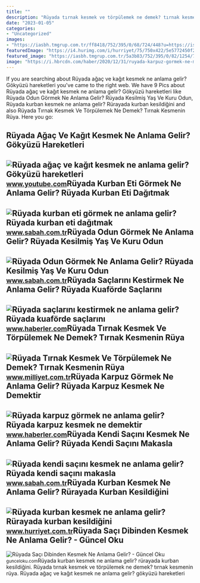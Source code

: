 ```yaml
---
title: ""
description: "Rüyada tırnak kesmek ve törpülemek ne demek? tırnak kesmenin rüya"
date: "2023-01-05"
categories:
- "Uncategorized"
images:
- "https://iasbh.tmgrup.com.tr/ff8418/752/395/0/68/724/448?u=https://isbh.tmgrup.com.tr/sbh/2021/09/07/ruyada-kurban-eti-gormek-ne-anlama-gelir-ruyada-kurban-eti-dagitmak-ne-demek-1631001764055.jpg"
featuredImage: "https://i4.hurimg.com/i/hurriyet/75/750x422/5e5772450f254405d052eb1b.jpg"
featured_image: "https://iasbh.tmgrup.com.tr/5a3b83/752/395/0/82/1254/740?u=https://isbh.tmgrup.com.tr/sbh/2021/08/30/ruyada-kendi-sacini-kesmek-ne-anlama-gelir-ruyada-kendi-sacini-makasla-kesmek-ne-demek-1630305356191.jpg"
image: "https://i.hbrcdn.com/haber/2020/12/31/ruyada-karpuz-gormek-ne-manaya-gelir-ruyada-13836254_1285_amp.jpg"
---
```


If you are searching about Rüyada ağaç ve kağıt kesmek ne anlama gelir? Gökyüzü hareketleri you've came to the right web. We have 9 Pics about Rüyada ağaç ve kağıt kesmek ne anlama gelir? Gökyüzü hareketleri like Rüyada Odun Görmek Ne Anlama Gelir? Rüyada Kesilmiş Yaş Ve Kuru Odun, Rüyada kurban kesmek ne anlama gelir? Rürayada kurban kesildiğini and also Rüyada Tırnak Kesmek Ve Törpülemek Ne Demek? Tırnak Kesmenin Rüya. Here you go:

Rüyada Ağaç Ve Kağıt Kesmek Ne Anlama Gelir? Gökyüzü Hareketleri
----------------------------------------------------------------

 ![Rüyada ağaç ve kağıt kesmek ne anlama gelir? Gökyüzü hareketleri](https://i.ytimg.com/vi/E_pSfiSZhSU/maxresdefault.jpg) <small>www.youtube.com</small>Rüyada Kurban Eti Görmek Ne Anlama Gelir? Rüyada Kurban Eti Dağıtmak
--------------------------------------------------------------------

 ![Rüyada kurban eti görmek ne anlama gelir? Rüyada kurban eti dağıtmak](https://iasbh.tmgrup.com.tr/ff8418/752/395/0/68/724/448?u=https://isbh.tmgrup.com.tr/sbh/2021/09/07/ruyada-kurban-eti-gormek-ne-anlama-gelir-ruyada-kurban-eti-dagitmak-ne-demek-1631001764055.jpg) <small>www.sabah.com.tr</small>Rüyada Odun Görmek Ne Anlama Gelir? Rüyada Kesilmiş Yaş Ve Kuru Odun
--------------------------------------------------------------------

 ![Rüyada Odun Görmek Ne Anlama Gelir? Rüyada Kesilmiş Yaş Ve Kuru Odun](https://iasbh.tmgrup.com.tr/03346d/752/395/0/101/724/481?u=https://isbh.tmgrup.com.tr/sbh/2022/04/29/ruyada-odun-gormek-ne-anlama-gelir-ruyada-kesilmis-yas-ve-kuru-odun-yigini-gormek-toplamak-kesmek-tasimak-anla-1651221942018.jpg) <small>www.sabah.com.tr</small>Rüyada Saçlarını Kestirmek Ne Anlama Gelir? Rüyada Kuaförde Saçlarını
---------------------------------------------------------------------

 ![Rüyada saçlarını kestirmek ne anlama gelir? Rüyada kuaförde saçlarını](https://i.hbrcdn.com/haber/2021/06/22/ruyada-sac-kesmek-ne-anlama-gelir-14216548_5640_m.jpg) <small>www.haberler.com</small>Rüyada Tırnak Kesmek Ve Törpülemek Ne Demek? Tırnak Kesmenin Rüya
-----------------------------------------------------------------

 ![Rüyada Tırnak Kesmek Ve Törpülemek Ne Demek? Tırnak Kesmenin Rüya](https://i2.milimaj.com/i/milliyet/75/0x410/5f41d331554282162833c423.jpg) <small>www.milliyet.com.tr</small>Rüyada Karpuz Görmek Ne Anlama Gelir? Rüyada Karpuz Kesmek Ne Demektir
----------------------------------------------------------------------

 ![Rüyada karpuz görmek ne anlama gelir? Rüyada karpuz kesmek ne demektir](https://i.hbrcdn.com/haber/2020/12/31/ruyada-karpuz-gormek-ne-manaya-gelir-ruyada-13836254_1285_amp.jpg) <small>www.haberler.com</small>Rüyada Kendi Saçını Kesmek Ne Anlama Gelir? Rüyada Kendi Saçını Makasla
-----------------------------------------------------------------------

 ![Rüyada kendi saçını kesmek ne anlama gelir? Rüyada kendi saçını makasla](https://iasbh.tmgrup.com.tr/5a3b83/752/395/0/82/1254/740?u=https://isbh.tmgrup.com.tr/sbh/2021/08/30/ruyada-kendi-sacini-kesmek-ne-anlama-gelir-ruyada-kendi-sacini-makasla-kesmek-ne-demek-1630305356191.jpg) <small>www.sabah.com.tr</small>Rüyada Kurban Kesmek Ne Anlama Gelir? Rürayada Kurban Kesildiğini
-----------------------------------------------------------------

 ![Rüyada kurban kesmek ne anlama gelir? Rürayada kurban kesildiğini](https://i4.hurimg.com/i/hurriyet/75/750x422/5e5772450f254405d052eb1b.jpg) <small>www.hurriyet.com.tr</small>Rüyada Saçı Dibinden Kesmek Ne Anlama Gelir? - Güncel Oku
---------------------------------------------------------

 ![Rüyada Saçı Dibinden Kesmek Ne Anlama Gelir? - Güncel Oku](https://gunceloku.com/uploads/ruyada-saci-dibinden-kesmek-ne-anlama-gelir-627a15f33a290.jpg) <small>gunceloku.com</small>Rüyada kurban kesmek ne anlama gelir? rürayada kurban kesildiğini. Rüyada tırnak kesmek ve törpülemek ne demek? tırnak kesmenin rüya. Rüyada ağaç ve kağıt kesmek ne anlama gelir? gökyüzü hareketleri
